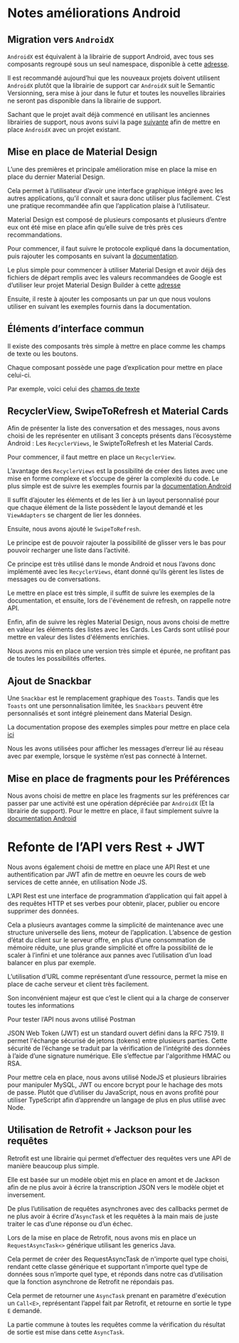 # Notes améliorations Android

## Migration vers `AndroidX`

``AndroidX`` est équivalent à la librairie de support Android, avec tous ses composants regroupé sous un seul namespace, disponible à cette [adresse](https://developer.android.com/jetpack/`AndroidX`/).

Il est recommandé aujourd’hui que les nouveaux projets doivent utilisent `AndroidX` plutôt que la librairie de support car `AndroidX` suit le Semantic Versionning, sera mise à jour dans le futur et toutes les nouvelles librairies ne seront pas disponible dans la librairie de support.

Sachant que le projet avait déjà commencé en utilisant les anciennes librairies de support, nous avons suivi la page [suivante](https://developer.android.com/jetpack/`AndroidX`/migrate) afin de mettre en place `AndroidX` avec un projet existant.

## Mise en place de Material Design

L’une des premières et principale amélioration mise en place la mise en place du dernier Material Design.

Cela permet à l’utilisateur d’avoir une interface graphique intégré avec les autres applications, qu’il connaît et saura donc utiliser plus facilement. C’est une pratique recommandée afin que l’application plaise à l’utilisateur.

Material Design est composé de plusieurs composants et plusieurs d’entre eux ont été mise en place afin qu’elle suive de très près ces recommandations.

Pour commencer, il faut suivre le protocole expliqué dans la documentation, puis rajouter les composants en suivant la [documentation](https://material.io/develop/android/docs/getting-started/).

Le plus simple pour commencer à utiliser Material Design et avoir déjà des fichiers de départ remplis avec les valeurs recommandées de Google est d’utiliser leur projet Material Design Builder à cette [adresse](https://github.com/material-components/material-components-android/tree/master/material-theme-builder)

Ensuite, il reste à ajouter les composants un par un que nous voulons utiliser en suivant les exemples fournis dans la documentation.

## Éléments d’interface commun

Il existe des composants très simple à mettre en place comme les champs de texte ou les boutons.

Chaque composant possède une page d’explication pour mettre en place celui-ci.

Par exemple, voici celui des [champs de texte](https://material.io/develop/android/components/text-input-layout/)

## RecyclerView, SwipeToRefresh et Material Cards

Afin de présenter la liste des conversation et des messages, nous avons choisi de les représenter en utilisant 3 concepts présents dans l’écosystème Android : Les `RecyclerViews`, le SwipteToRefresh et les Material Cards.

Pour commencer, il faut mettre en place un `RecyclerView`.

L’avantage des `RecyclerViews` est la possibilité de créer des listes avec une mise en forme complexe et s’occupe de gérer la complexité du code.
Le plus simple est de suivre les exemples fournis par la [documentation Android](https://developer.android.com/guide/topics/ui/layout/`RecyclerView`)

Il suffit d’ajouter les éléments et de les lier à un layout personnalisé pour que chaque élément de la liste possèdent le layout demandé et les `ViewAdapters` se chargent de lier les données.

Ensuite, nous avons ajouté le `SwipeToRefresh`.

Le principe est de pouvoir rajouter la possibilité de glisser vers le bas pour pouvoir recharger une liste dans l’activité.

Ce principe est très utilisé dans le monde Android et nous l’avons donc implémenté avec les `RecyclerViews`, étant donné qu’ils gèrent les listes de messages ou de conversations.

Le mettre en place est très simple, il suffit de suivre les exemples de la documentation, et ensuite, lors de l'événement de refresh, on rappelle notre API.

Enfin, afin de suivre les règles Material Design, nous avons choisi de mettre en valeur les éléments des listes avec les Cards. Les Cards sont utilisé pour mettre en valeur des listes d'éléments enrichies.

Nous avons mis en place une version très simple et épurée, ne profitant pas de toutes les possibilités offertes.

## Ajout de Snackbar

Une `Snackbar` est le remplacement graphique des `Toasts`. Tandis que les `Toasts` ont une personnalisation limitée, les `Snackbars` peuvent être personnalisés et sont intégré pleinement dans Material Design.

La documentation propose des exemples simples pour mettre en place cela [ici](https://developer.android.com/training/`Snackbar`)

Nous les avons utilisées pour afficher les messages d’erreur lié au réseau avec par exemple, lorsque le système n’est pas connecté à Internet.

## Mise en place de fragments pour les Préférences

Nous avons choisi de mettre en place les fragments sur les préférences car passer par une activité est une opération dépréciée par `AndroidX` (Et la librairie de support).
Pour le mettre en place, il faut simplement suivre la [documentation Android](https://developer.android.com/guide/topics/ui/settings#inflate_the_hierarchy)

# Refonte de l’API vers Rest + JWT
Nous avons également choisi de mettre en place une API Rest et une authentification par JWT afin de mettre en oeuvre les cours de web services de cette année, en utilisation Node JS.

L’API Rest est une interface de programmation d’application qui fait appel à des requêtes HTTP et ses verbes pour obtenir, placer, publier ou encore supprimer des données.

Cela a plusieurs avantages comme la simplicité de maintenance avec une structure universelle des liens, moteur de l’application.
L’absence de gestion d’état du client sur le serveur offre, en plus d’une consommation de mémoire réduite, une plus grande simplicité et offre la possibilité de le scaler à l’infini et une tolérance aux pannes avec l’utilisation d’un load balancer en plus par exemple.

L’utilisation d’URL comme représentant d’une ressource, permet la mise en place de cache serveur et client très facilement.

Son inconvénient majeur est que c’est le client qui a la charge de conserver toutes les informations

Pour tester l’API nous avons utilisé Postman

JSON Web Token (JWT) est un standard ouvert défini dans la RFC 7519. Il permet l'échange sécurisé de jetons (tokens) entre plusieurs parties. Cette sécurité de l’échange se traduit par la vérification de l’intégrité des données à l’aide d’une signature numérique. Elle s’effectue par l'algorithme HMAC ou RSA.

Pour mettre cela en place, nous avons utilisé NodeJS et plusieurs librairies pour manipuler MySQL, JWT ou encore bcrypt pour le hachage des mots de passe.
Plutôt que d’utiliser du JavaScript, nous en avons profité pour utiliser TypeScript afin d’apprendre un langage de plus en plus utilisé avec Node.

## Utilisation de Retrofit + Jackson pour les requêtes

Retrofit est une librairie qui permet d’effectuer des requêtes vers une API de manière beaucoup plus simple.

Elle est basée sur un modèle objet mis en place en amont et de Jackson afin de ne plus avoir à écrire la transcription JSON vers le modèle objet et inversement.

De plus l’utilisation de requêtes asynchrones avec des callbacks permet de ne plus avoir à écrire d’`AsyncTask` et les requêtes à la main mais de juste traiter le cas d’une réponse ou d’un échec.

Lors de la mise en place de Retrofit, nous avons mis en place un `RequestAsyncTask<>` générique utilisant les generics Java.

Cela permet de créer des RequestAsyncTask de n'importe quel type choisi, rendant cette classe générique et supportant n’importe quel type de données sous n’importe quel type, et réponds dans notre cas d’utilisation que la fonction asynchrone de Retrofit ne répondais pas. 

Cela permet de retourner une `AsyncTask` prenant en paramètre d'exécution un `Call<E>`, représentant l’appel fait par Retrofit, et retourne en sortie le type `E` demandé.

La partie commune à toutes les requêtes comme la vérification du résultat de sortie est mise dans cette `AsyncTask`.

